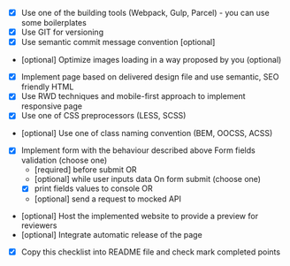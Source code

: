 

- [X] Use one of the building tools (Webpack, Gulp, Parcel) - you can use some boilerplates
- [X] Use GIT for versioning
- [X] Use semantic commit message convention [optional]
- [optional] Optimize images loading in a way proposed by you (optional)
- [X] Implement page based on delivered design file and use semantic, SEO friendly HTML
- [X] Use RWD techniques and mobile-first approach to implement responsive page
- [X] Use one of CSS preprocessors (LESS, SCSS)
- [optional] Use one of class naming convention (BEM, OOCSS, ACSS)
- [X] Implement form with the behaviour described above
Form fields validation (choose one)
   - [required] before submit OR
   - [optional] while user inputs data
On form submit (choose one)
   -  [X] print fields values to console OR
   -  [optional] send a request to mocked API
- [optional] Host the implemented website to provide a preview for reviewers
- [optional] Integrate automatic release of the page
- [X] Copy this checklist into README file and check mark completed points

